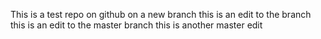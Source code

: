 This is a test repo on github
on a new branch
this is an edit to the branch
this is an edit to the master branch
this is another master edit